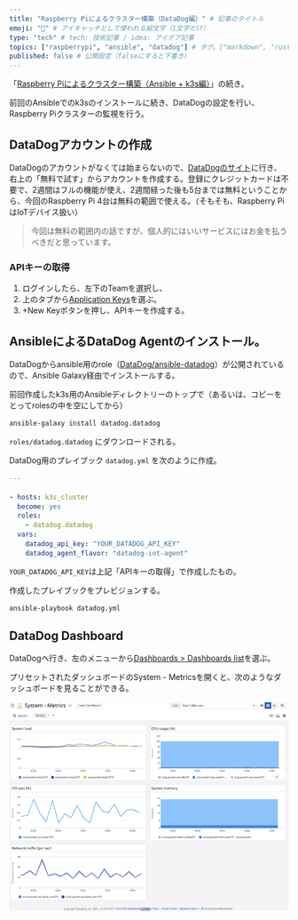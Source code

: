 ```yaml
---
title: "Raspberry Piによるクラスター構築（DataDog編）" # 記事のタイトル
emoji: "🍓" # アイキャッチとして使われる絵文字（1文字だけ）
type: "tech" # tech: 技術記事 / idea: アイデア記事
topics: ["raspberrypi", "ansible", "datadog"] # タグ。["markdown", "rust", "aws"]のように指定する
published: false # 公開設定（falseにすると下書き）
---
```

「[Raspberry Piによるクラスター構築（Ansible + k3s編）](https://zenn.dev/akrisn/articles/raspberrypi_cluster_02_ansible)」の続き。

前回のAnsibleでのk3sのインストールに続き、DataDogの設定を行い、Raspberry Piクラスターの監視を行う。

## DataDogアカウントの作成

DataDogのアカウントがなくては始まらないので、[DataDogのサイト](https://www.datadoghq.com/ja/)に行き、右上の「無料で試す」からアカウントを作成する。登録にクレジットカードは不要で、2週間はフルの機能が使え、2週間経った後も5台までは無料ということから、今回のRaspberry Pi 4台は無料の範囲で使える。（そもそも、Raspberry PiはIoTデバイス扱い）

>  今回は無料の範囲内の話ですが、個人的にはいいサービスにはお金を払うべきだと思っています。

### APIキーの取得

1. ログインしたら、左下のTeamを選択し、
2. 上のタブから[Application Keys](https://app.datadoghq.com/access/application-keys)を選ぶ。
3. +New Keyボタンを押し、APIキーを作成する。


## AnsibleによるDataDog Agentのインストール。

DataDogからansible用のrole（[DataDog/ansible-datadog](https://github.com/DataDog/ansible-datadog)）が公開されているので、Ansible Galaxy経由でインストールする。

前回作成したk3s用のAnsibleディレクトリーのトップで（あるいは、コピーをとってrolesの中を空にしてから）

```bash
ansible-galaxy install datadog.datadog
```

`roles/datadog.datadog` にダウンロードされる。

DataDog用のプレイブック `datadog.yml` を次のように作成。

```yaml
---

- hosts: k3s_cluster
  become: yes
  roles:
    - datadog.datadog
  vars:
    datadog_api_key: "YOUR_DATADOG_API_KEY"
    datadog_agent_flavor: "datadog-iot-agent"
```

`YOUR_DATADOG_API_KEY`は上記「APIキーの取得」で作成したもの。

作成したプレイブックをプレビジョンする。

```bash
ansible-playbook datadog.yml
```

## DataDog Dashboard

DataDogへ行き、左のメニューから[Dashboards > Dashboards list](https://app.datadoghq.com/dashboard/lists)を選ぶ。

プリセットされたダッシュボードのSystem - Metricsを開くと、次のようなダッシュボードを見ることができる。

![](/images/articles/DataDogSystemMetrics.png)
